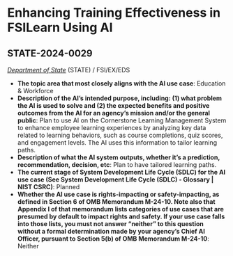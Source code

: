 # Enhancing Training Effectiveness in FSILearn Using AI
## STATE-2024-0029
_[Department of State](<../3_agency/Department of State.md>)_ (STATE) / FSI/EX/EDS


+ **The topic area that most closely aligns with the AI use case**: Education & Workforce
+ **Description of the AI’s intended purpose, including: (1) what problem the AI is used to solve and (2) the expected benefits and positive outcomes from the AI for an agency’s mission and/or the general public**: Plan to use AI on the Cornerstone Learning Management System to enhance employee learning experiences by analyzing key data related to learning behaviors, such as course completions, quiz scores, and engagement levels. The AI uses this information to tailor learning paths.
+ **Description of what the AI system outputs, whether it’s a prediction, recommendation, decision, etc**: Plan to have tailored learning paths.
+ **The current stage of System Development Life Cycle (SDLC) for the AI use case (See System Development Life Cycle (SDLC) - Glossary | NIST CSRC)**: Planned
+ **Whether the AI use case is rights-impacting or safety-impacting, as defined in Section 6 of OMB Memorandum M-24-10. Note also that Appendix I of that memorandum lists categories of use cases that are presumed by default to impact rights and safety. If your use case falls into those lists, you must not answer “neither” to this question without a formal determination made by your agency’s Chief AI Officer, pursuant to Section 5(b) of OMB Memorandum M-24-10**: Neither
